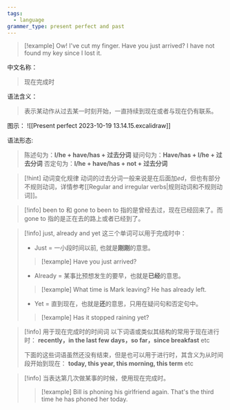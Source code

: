 ```yaml
---
tags:
  - language
grammer_type: present perfect and past
---
```

> [!example]
> Ow! I've cut my finger.
> Have you just arrived?
> I have not found my key since I lost it.

中文名称：
> 现在完成时

语法含义：
> 表示某动作从过去某一时刻开始，一直持续到现在或者与现在仍有联系。

图示：
![[Present perfect 2023-10-19 13.14.15.excalidraw]]

语法形态:
> 陈述句为：**I/he + have/has + 过去分词**
> 疑问句为：**Have/has + I/he + 过去分词**
> 否定句为：**I/he + have/has + not + 过去分词**

> [!hint] 动词变化规律
> 动词的过去分词一般来说是在后面加*ed*，但也有部分不规则动词，详情参考[[Regular and irregular verbs|规则动词和不规则动词]]。

> [!info] been to 和 gone to
> been to 指的是曾经去过，现在已经回来了。而 gone to 指的是正在去的路上或者已经到了。

> [!info] just, already and yet
> 这三个单词可以用于完成时中：
> 
> - Just = 一小段时间以前, 也就是**刚刚**的意思。
> > [!example]
> > Have you just arrived?
> - Already = 某事比预想发生的要早，也就是**已经**的意思。
> > [!example]
> > What time is Mark leaving? He has already left.
> - Yet = 直到现在，也就是**还**的意思，只用在疑问句和否定句中。
> > [!example]
> > Has it stopped raining yet?

> [!info] 用于现在完成时的时间词
> 以下词语或类似其结构的常用于现在进行时：
> **recently，in the last few days，so far，since breakfast** etc
> 
> 下面的这些词语虽然还没有结束，但是也可以用于进行时，其含义为从时间段开始到现在：
> **today, this year, this morning, this term** etc

> [!info]
> 当表达第几次做某事的时候，使用现在完成时。
> > [!example]
> > Bill is phoning his girlfriend again. That's the third time he has phoned her today.

